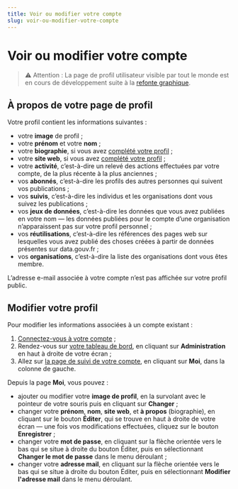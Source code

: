 ```yaml
---
title: Voir ou modifier votre compte
slug: voir-ou-modifier-votre-compte
---
```


# Voir ou modifier votre compte

> ⚠️ Attention : La page de profil utilisateur visible par tout le monde est en cours de développement suite à la [refonte graphique](https://www.data.gouv.fr/fr/posts/nouvelle-vie-nouvelle-peau-pour-data-gouv-fr/).

## À propos de votre page de profil

Votre profil contient les informations suivantes :

- votre **image** de profil ;
- votre **prénom** et votre **nom** ;
- votre **biographie**, si vous avez [complété votre profil](https://www.data.gouv.fr/fr/admin/me/edit) ;
- votre **site web**, si vous avez [complété votre profil](https://www.data.gouv.fr/fr/admin/me/edit) ;
- votre **activité**, c’est-à-dire un relevé des actions effectuées par votre compte, de la plus récente à la plus anciennes ;
- vos **abonnés**, c’est-à-dire les profils des autres personnes qui suivent vos publications ;
- vos **suivis**, c’est-à-dire les individus et les organisations dont vous suivez les publications ;
- vos **jeux de données**, c’est-à-dire les données que vous avez publiées en votre nom — les données publiées pour le compte d’une organisation n’apparaissent pas sur votre profil personnel ;
- vos **réutilisations**, c’est-à-dire les références des pages web sur lesquelles vous avez publié des choses créées à partir de données présentes sur data.gouv.fr ;
- vos **organisations**, c’est-à-dire la liste des organisations dont vous êtes membre.

L’adresse e-mail associée à votre compte n’est pas affichée sur votre profil public.

## Modifier votre profil

Pour modifier les informations associées à un compte existant :

1. [Connectez-vous à votre compte](https://www.data.gouv.fr/fr/login) ;
2. Rendez-vous sur [votre tableau de bord](https://www.data.gouv.fr/fr/admin/), en cliquant sur **Administration** en haut à droite de votre écran ;
3. Allez sur [la page de suivi de votre compte](https://www.data.gouv.fr/fr/admin/me/edit), en cliquant sur **Moi**, dans la colonne de gauche.

Depuis la page **Moi**, vous pouvez :

- ajouter ou modifier votre **image de profil**, en la survolant avec le pointeur de votre souris puis en cliquant sur **Changer** ;
- changer votre **prénom**, **nom**, **site web**, et **à propos** (biographie), en cliquant sur le bouton **Éditer**, qui se trouve en haut à droite de votre écran — une fois vos modifications effectuées, cliquez sur le bouton **Enregistrer** ;
- changer votre **mot de passe**, en cliquant sur la flèche orientée vers le bas qui se situe à droite du bouton Éditer, puis en sélectionnant **Changer le mot de passe** dans le menu déroulant ;
- changer votre **adresse mail**, en cliquant sur la flèche orientée vers le bas qui se situe à droite du bouton Éditer, puis en sélectionnant **Modifier l'adresse mail** dans le menu déroulant.

